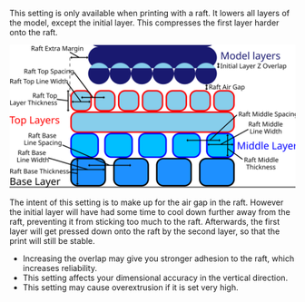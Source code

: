 This setting is only available when printing with a raft. It lowers all layers of the model, except the initial layer. This compresses the first layer harder onto the raft.

![Dimensions that make up a raft](../images/raft_dimensions.svg)

The intent of this setting is to make up for the air gap in the raft. However the initial layer will have had some time to cool down further away from the raft, preventing it from sticking too much to the raft. Afterwards, the first layer will get pressed down onto the raft by the second layer, so that the print will still be stable.
* Increasing the overlap may give you stronger adhesion to the raft, which increases reliability.
* This setting affects your dimensional accuracy in the vertical direction.
* This setting may cause overextrusion if it is set very high.